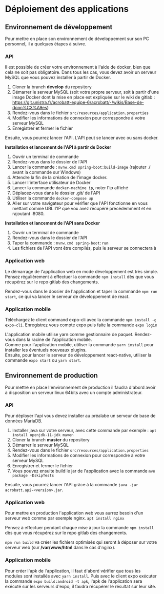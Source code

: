 # Déploiement des applications

## Environnement de développement

Pour mettre en place son environnement de développement sur son PC personnel, il a quelques étapes à suivre.

### API

Il est possible de créer votre environnement à l'aide de docker, bien que cela ne soit pas obligatoire.
Dans tous les cas, vous devez avoir un serveur MySQL que vous pouvez installer à partir de Docker.

1. Cloner la branch **develop** du repository
2. Démarrer le serveur MySQL (soit votre propre serveur, soit à partir d'une image Docker dont la mise en place est expliquée sur le wiki de gitlab : https://git.unistra.fr/acrobatt-equipe-6/acrobatt/-/wikis/Base-de-donn%C3%A9es)
3. Rendez-vous dans le fichier `src/resources/application.properties`
4. Modifier les informations de connexion pour correspondre à votre serveur MySQL
5. Enregistrer et fermer le fichier

Ensuite, vous pourrez lancer l'API. L'API peut se lancer avec ou sans docker.

**Installation et lancement de l'API à partir de Docker**

1. Ouvrir un terminal de commande
2. Rendez-vous dans le dossier de l'API
3. Lancer la commande : `mvnw.cmd spring-boot:build-image` (rajouter ./ avant la commande sur Windows)
4. Attendre la fin de la création de l'image docker.
5. Lancer l'interface utilisateur de Docker
6. Lancer la commande `docker-machine ip`, noter l'ip affiché
7. Déplacez-vous dans le dossier .git/ de l'API
8. Utiliser la commande `docker-compose up`
9. Aller sur votre navigateur pour vérifier que l'API fonctionne en vous mettant comme URL l'IP que vou avez récupéré précédemment et en rajoutant :8080.

**Installation et lancement de l'API sans Docker**

1. Ouvrir un terminal de commande
2. Rendez-vous dans le dossier de l'API
3. Taper la commande : `mvnw.cmd spring-boot:run`
4. Les fichiers de l'API vont être compilés, puis le serveur se connectera à

### Application web

Le démarrage de l'application web en mode développement est très simple.  
Pensez régulièrement à effectuer la commande `npm install` dès que vous récupérez sur le repo gitlab des changements.

Rendez-vous dans le dossier de l'application et taper la commande `npm run start`, ce qui va lancer le serveur de développement de react.

### Application mobile

Téléchargez le client command expo-cli avec la commande `npm install -g expo-cli`.
Enregistrez vous compte expo puis faite la commande `expo login`

L'application mobile utilise yarn comme gestionnaire de paquet. Rendez-vous dans la racine de l'application mobile.  
Comme pour l'application mobile, utiliser la commande `yarn install` pour installer les éventuels nouveaux plugins.  
Ensuite, pour lancer le serveur de développement react-native, utiliser la commande `expo start` ou `yarn start`.

## Environnement de production

Pour mettre en place l'environnement de production il faudra d'abord avoir à disposition un serveur linux 64bits avec un compte administrateur.

### API

Pour déployer l'api vous devez installer au préalabe un serveur de base de données MariaDB.

1. Installer java sur votre serveur, avec cette commande par exemple : `apt install openjdk-11-jdk maven`
2. Cloner la branch **master** du repository
3. Démarrer le serveur MySQL
4. Rendez-vous dans le fichier `src/resources/application.properties`
5. Modifier les informations de connexion pour correspondre à votre serveur MySQL
6. Enregistrer et fermer le fichier
7. Vous pouvez ensuite build le jar de l'application avec la commande `mvn package -DskipTests`

Ensuite, vous pourrez lancer l'API grâce à la commande `java -jar acrobatt.api-<version>.jar`.

### Application web

Pour mettre en production l'application web vous aurrez besoin d'un serveur web comme par exemple nginx. `apt install nginx`

Pensez à effectuer pendant chaque mise à jour la commande `npm install` dès que vous récupérez sur le repo gitlab des changements.

`npm run build` va créer les fichiers optimisés qui seront à déposer sur votre serveur web (sur **/var/www/html** dans le cas d'nginx).

### Application mobile

Pour créer l'apk de l'application, il faut d'abord vérifier que tous les modules sont installés avec `yarn install`.
Puis avec le client expo exécuter la commande `expo build:android -t apk`, l'apk de l'application sera exécuté sur les serveurs d'expo, il faudra récupérer le résultat sur leur site.
